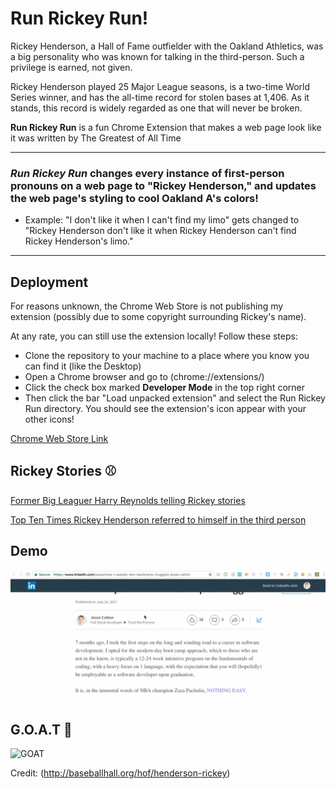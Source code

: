 # Run Rickey Run!

Rickey Henderson, a Hall of Fame outfielder with the Oakland Athletics, was a big personality who was known for talking in the third-person. Such a privilege is earned, not given.

Rickey Henderson played 25 Major League seasons, is a two-time World Series winner, and has the all-time record for stolen bases at 1,406. As it stands, this record is widely regarded as one that will never be broken.

**Run Rickey Run** is a fun Chrome Extension that makes a web page look like it was written by The Greatest of All Time

---
### *Run Rickey Run* changes every instance of first-person pronouns on a web page to "Rickey Henderson," and updates the web page's styling to cool Oakland A's colors!


* Example: "I don't like it when I can't find my limo" gets changed to "Rickey Henderson don't like it when Rickey Henderson can't find Rickey Henderson's limo."

---

## Deployment

For reasons unknown, the Chrome Web Store is not publishing my extension (possibly due to some copyright surrounding Rickey's name).

At any rate, you can still use the extension locally! Follow these steps:
* Clone the repository to your machine to a place where you know you can find it (like the Desktop)
* Open a Chrome browser and go to (chrome://extensions/)
* Click the check box marked **Developer Mode** in the top right corner
* Then click the bar "Load unpacked extension" and select the Run Rickey Run directory. You should see the extension's icon appear with your other icons!

[Chrome Web Store Link](https://chrome.google.com/webstore/detail/foehjfdpncibeiekiepijadllbcfkedi)

## Rickey Stories ⚾

[Former Big Leaguer Harry Reynolds telling Rickey stories](https://youtu.be/9-1LGUOvpDM)

[Top Ten Times Rickey Henderson referred to himself in the third person](https://www.fanhospitality.com/blog/2017/04/10/top-10-times-rickey-henderson-referred-to-himself-in-the-third-person/)

## Demo
![Demo](runrickeydemo-2.gif)

## G.O.A.T 🐐

![GOAT](http://baseballhall.org/sites/default/files/styles/fullscreen_image_popup/public/islandora_images/Henderson%20Rickey_34%202009%209_Act_HoF%20Use%20Only.jpg?itok=7muhVeIX)

Credit: (http://baseballhall.org/hof/henderson-rickey)
